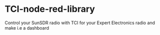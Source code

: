 # TCI-node-red-library
Control your SunSDR radio with TCI for your Expert Electronics radio and make i.e a dashboard
